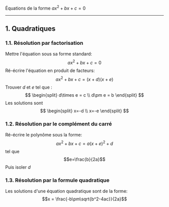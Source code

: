 Équations de la forme $ax^2 + bx + c = 0$

---
## 1. Quadratiques

### 1.1. Résolution par factorisation
Mettre l'équation sous sa forme standard: 
$$
ax^2 + bx + c = 0
$$
Ré-écrire l'équation en produit de facteurs: 
$$
ax^2 + bx + c = (x+d)(x+e)
$$
Trouver $d$ et $e$ tel que :
$$
\begin{split}
d\times e = c \\
d\pm e = b
\end{split}
$$
Les solutions sont 
$$
\begin{split}
x=-d \\
x=-e
\end{split}
$$
### 1.2. Résolution par le complément du carré
Ré-écrire le polynôme sous la forme: 
$$ax^2+bx+c = a(x+e)^2+d$$
tel que
$$e=\frac{b}{2a}$$
Puis isoler $d$
### 1.3. Résolution par la formule quadratique 
Les solutions d'une équation quadratique sont de la forme:
$$x = \frac{-b\pm\sqrt{b^2-4ac}}{2a}$$
